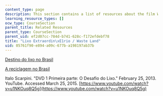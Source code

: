 ```yaml
---
content_type: page
description: This section contains a list of resources about the film Waste Land.
learning_resource_types: []
ocw_type: CourseSection
parent_title: Related Resources
parent_type: CourseSection
parent_uid: ef2d07cc-784d-b741-628c-f172efdebf78
title: "Lixo Extraordin\xE1rio / Waste Land"
uid: 05761f90-e894-a09c-677b-a198197ab37b
---
```


[Destino do lixo no Brasil](https://www.infoescola.com/ecologia/destino-do-lixo-no-brasil/)

[A reciclagem no Brasil](https://epoca.globo.com/colunas-e-blogs/blog-do-planeta/noticia/2015/12/lixo-zero-uma-nova-era-da-reciclagem-no-brasil.html)

Italo Scarpini. "DVD 1 Primeira parte: O Desafio do Lixo." February 25, 2013. YouTube. Accessed March 25, 2015. [https://www.youtube.com/watch?v=u1NKOuq8Q5g](https://www.youtube.com/watch?v=u1NKOuq8Q5g)